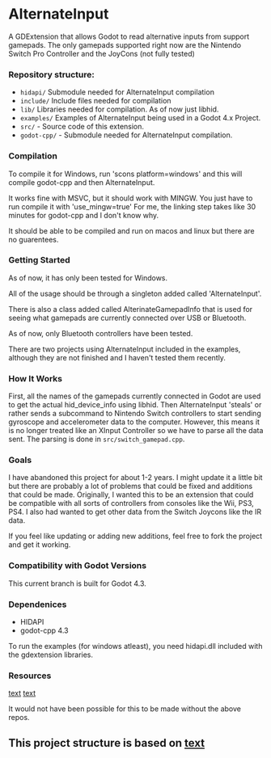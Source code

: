 # AlternateInput

A GDExtension that allows Godot to read alternative inputs from support gamepads.
The only gamepads supported right now are the Nintendo Switch Pro Controller and the JoyCons (not fully tested)

### Repository structure:
- `hidapi/` Submodule needed for AlternateInput compilation
- `include/` Include files needed for compilation
- `lib/` Libraries needed for compilation. As of now just libhid.
- `examples/` Examples of AlternateInput being used in a Godot 4.x Project.
- `src/` - Source code of this extension.
- `godot-cpp/` - Submodule needed for AlternateInput compilation.

### Compilation

To compile it for Windows, run 'scons platform=windows' and this will compile godot-cpp and then AlternateInput.

It works fine with MSVC, but it should work with MINGW. You just have to run compile it with 'use_mingw=true'
For me, the linking step takes like 30 minutes for godot-cpp and I don't know why.

It should be able to be compiled and run on macos and linux but there are no guarentees.

### Getting Started

As of now, it has only been tested for Windows.

All of the usage should be through a singleton added called 'AlternateInput'.

There is also a class added called AlterinateGamepadInfo that is used for seeing what gamepads are currently connected over USB or Bluetooth.

As of now, only Bluetooth controllers have been tested.

There are two projects using AlternateInput included in the examples, although they are not finished and I haven't tested them recently.

### How It Works

First, all the names of the gamepads currently connected in Godot are used to get the actual hid_device_info using libhid. Then AlternateInput 'steals' or rather sends a subcommand to Nintendo Switch controllers to start sending gyroscope and accelerometer data to the computer. However, this means it is no longer treated like an XInput Controller so we have to parse all the data sent. The parsing is done in `src/switch_gamepad.cpp`.


### Goals

I have abandoned this project for about 1-2 years. I might update it a little bit but there are probably a lot of problems that could be fixed and additions that could be made.
Originally, I wanted this to be an extension that could be compatible with all sorts of controllers from consoles like the Wii, PS3, PS4. I also had wanted to get other data from the Switch Joycons like the IR data.

If you feel like updating or adding new additions, feel free to fork the project and get it working.

### Compatibility with Godot Versions

This current branch is built for Godot 4.3.

### Dependenices

- HIDAPI
- godot-cpp 4.3

To run the examples (for windows atleast), you need hidapi.dll included with the gdextension libraries.

### Resources

[text](https://github.com/dekuNukem/Nintendo_Switch_Reverse_Engineering)
[text](https://github.com/Davidobot/BetterJoy)

It would not have been possible for this to be made without the above repos.

## This project structure is based on [text](https://github.com/paddy-exe/GDExtensionSummator)